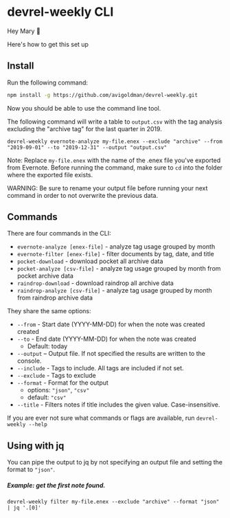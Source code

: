 # devrel-weekly CLI

Hey Mary 👋

Here's how to get this set up

## Install

Run the following command:

```sh
npm install -g https://github.com/avigoldman/devrel-weekly.git
```

Now you should be able to use the command line tool.

The following command will write a table to `output.csv` with the tag analysis excluding the "archive tag" for the last quarter in 2019.


```
devrel-weekly evernote-analyze my-file.enex --exclude "archive" --from "2019-09-01" --to "2019-12-31" --output "output.csv"
```

Note: Replace `my-file.enex` with the name of the .enex file you've exported from Evernote. Before running the command, make sure to `cd` into the folder where the exported file exists.

WARNING: Be sure to rename your output file before running your next command in order to not overwrite the previous data.

## Commands

There are four commands in the CLI:

* `evernote-analyze [enex-file]` - analyze tag usage grouped by month
* `evernote-filter [enex-file]` - filter documents by tag, date, and title
* `pocket-download` - download pocket all archive data
* `pocket-analyze [csv-file]` - analyze tag usage grouped by month from pocket archive data
* `raindrop-download` - download raindrop all archive data
* `raindrop-analyze [csv-file]` - analyze tag usage grouped by month from raindrop archive data

They share the same options:
* `--from` - Start date (YYYY-MM-DD) for when the note was created created 
* `--to` - End date (YYYY-MM-DD) for when the note was created 
  * Default: today
* `--output` – Output file. If not specified the results are written to the console.
* `--include` - Tags to include. All tags are included if not set.
* `--exclude` - Tags to exclude
* `--format` - Format for the output
  * options: `"json"`, `"csv"`
  * default: `"csv"`
* `--title` - Filters notes if title includes the given value. Case-insensitive.

If you are ever not sure what commands or flags are available, run `devrel-weekly --help`


## Using with jq

You can pipe the output to jq by not specifying an output file and setting the format to `"json"`.

##### Example: get the first note found.

```
devrel-weekly filter my-file.enex --exclude "archive" --format "json" | jq '.[0]'
```

